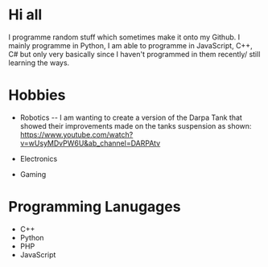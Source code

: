 # Hi all

I programme random stuff which sometimes make it onto my Github. I mainly programme in Python, I am able to programme in JavaScript, C++, C# but only very basically since I haven't programmed in them recently/ still learning the ways.

# Hobbies
 - Robotics
 -- I am wanting to create a version of the Darpa Tank that showed their improvements made on the tanks suspension as shown: https://www.youtube.com/watch?v=wUsyMDvPW6U&ab_channel=DARPAtv
 
 - Electronics
 - Gaming
 
# Programming Lanugages
 - C++
 - Python
 - PHP
 - JavaScript

